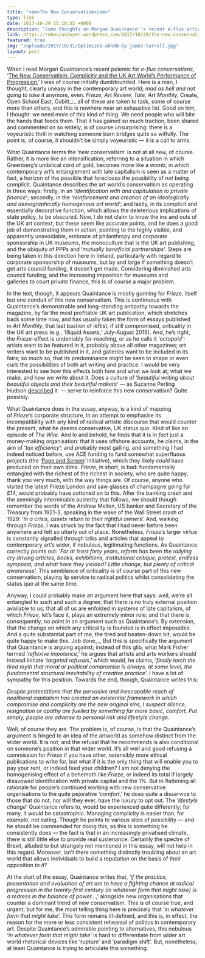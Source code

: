 ```yaml
---
title: "<em>The New Conservatism</em>"
type: link
date: 2017-10-29 15:18:02 +0000
description: 'Some thoughts on Morgan Quaintance''s recent e-flux article (blog). '
link: https://rebeccaodwyer.wordpress.com/2017/10/29/the-new-conservatism/
featured: true
img: "/uploads/2017/10/31/Optimized-akhob-by-james-turrell.jpg"
layout: post
---
```

When I read Morgan Quaintance’s recent polemic for _e-flux_ _conversations_, ‘[The New Conservatism: Complicity and the UK Art World’s Performance of Progression](https://conversations.e-flux.com/t/the-new-conservatism-complicity-and-the-uk-art-worlds-performance-of-progression/7200),’ I was of course initially dumbfounded. Here is a man, I thought, clearly uneasy in the contemporary art world; _mad as hell and not going to take it_ anymore, even. _Frieze_, _Art Review, Tate, Art Monthly,_ Create, Open School East, Cubitt_:_ all of these are taken to task, some of course more than others, and this is nowhere near an exhaustive list. Good on him, I thought: we need more of this kind of thing. We need people who will bite the hands that feeds them. That it has gained so much traction, been shared and commented on so widely, is of course unsurprising: there is a voyeuristic thrill in watching someone burn bridges quite so wilfully. The point is, of course, it shouldn’t be simply voyeuristic — it is a call to arms.

What Quaintance terms the ‘new conservatism’ is not at all new, of course. Rather, it is more like an intensification, referring to a situation in which Greenberg’s umbilical cord of gold, becomes more like a womb; in which contemporary art’s entanglement with late capitalism is seen as a matter of fact, a horizon of the possible that forecloses the possibility of _not_ being complicit. Quaintance describes the art world’s conservatism as operating in three ways: firstly, in an ‘_identification with and capitulation to private finance_‘; secondly, in the ‘_reinforcement and creation of an ideologically and demographically homogenous art world_‘; and lastly, in its complicit and essentially decorative function, which allows the deleterious implications of state policy, to be obscured. Now, I do not claim to know the ins and outs of the UK art context, but these seem like accurate points, and he does a good job of demonstrating them in action, pointing to the highly visible, and apparently unavoidable, embrace of philanthropy and corporate sponsorship in UK museums, the monoculture that is the UK art publishing, and the ubiquity of PPPs and ‘_mutually beneficial partnerships_‘. Steps are being taken in this direction here in Ireland, particularly with regard to corporate sponsorship of museums, but by and large if something doesn’t get arts council funding, it doesn’t get made. Considering diminished arts council funding, and the increasing imposition for museums and galleries _to_ court private finance, this is of course a major problem.

In the text, though, it appears Quaintance is mostly gunning for _Frieze_, itself but one conduit of this new conservatism. This is continuous with Quaintance’s demonstrable and long-standing antipathy towards the magazine, by far the most profitable UK art publication, which stretches back some time now, and has usually taken the form of essays published in _Art Monthly_, that last bastion of leftist, if still compromised, criticality in the UK art press (e.g., ‘Illiquid Assets,’ July-August 2016). And, he’s right, the _Frieze_-effect is undeniably far-reaching, or as he calls it ‘_octopoid’_: artists want to be featured in it, probably above all other magazines; art writers want to be published in it, and galleries want to be included in its fairs; so much so, that its predominance might be seen to shape or even curb the possibilities of both art writing and practice. I would be very interested to see how this effects both how and what we look at; what we make, and how we write about it. Does a culture of ‘_beautiful writing about beautiful objects and their beautiful makers_‘ — as Suzanne Perling Hudson [described](https://www.jstor.org/stable/3397584?seq=1#page_scan_tab_contents) it  — serve to reinforce this new conservatism? Quite possibly.

What Quaintance does in the essay, anyway, is a kind of mapping of _Frieze’s_ corporate structure, in an attempt to emphasise its incompatibility with any kind of radical artistic discourse that would counter the present, what he deems conservative, UK status quo. Kind of like an episode of _The Wire_. And lo and behold, he finds that it is _in fact_ just a money-making organisation: that it uses offshore accounts, he claims, in the aim of ‘_tax efficiency_‘; and probably most galling, and something I had indeed noticed before, use ACE funding to fund somewhat superfluous projects (the ‘[Page and Screen](https://frieze.com/tags/page-screen)‘ initiative), which they likely _could_ have produced on their own dime. _Frieze_, in short, is bad: fundamentally entangled with the richest of the richest in society, who are quite happy, thank you very much, with the way things are. Of course, anyone who visited the latest Frieze London and saw glasses of champagne going for £14, would probably have cottoned on to this. After the banking crash and the seemingly interminable austerity that follows, we should though remember the words of the Andrew Mellon, US banker and Secretary of the Treasury from 1921-3, speaking in the wake of the Wall Street crash of 1929: ‘_In a crisis, assets return to their rightful owners_’. And, walking through _Frieze_, I was struck by the fact that I had never before been anywhere and felt so utterly out of place. Nonetheless, _Frieze’s_ larger virtue is constantly signalled through talks and articles that appeal to contemporary art’s wider, if nebulous, legitimating functions. As Quaintance correctly points out: ‘_For at least forty years_, _reform_ _has been the rallying cry driving articles, books, exhibitions, institutional critique, protest, endless symposia, and what have they yielded? Little change, but plenty of critical awareness_‘. This semblance of criticality is of course part of this new conservatism, playing lip service to radical politics whilst consolidating the status quo at the same time. 

Anyway, I could probably make an argument here that says: well, we’re all entangled to such and such a degree; that there is no truly external position available to us; that all of us are enfolded in systems of late capitalism, of which _Frieze,_ let’s face it, plays an extremely minor role; and that there is, consequently, no point in an argument such as Quaintance’s. By extension, that the change on which any criticality is founded is in effect impossible. And a quite substantial part of me, the tired and beaten-down bit, would be quite happy to make this. Job done_._ But this is specifically the argument that Quaintance is arguing against; instead of this glib, what Mark Fisher termed ‘_reflexive_ _impotence_,’ he argues that artists and arts workers should instead initiate ‘_targeted refusals_,’ which would, he claims, ‘_finally torch the tired myth that moral or political compromise is always, at some level, the fundamental structural inevitability of creative practice_‘. I have a lot of sympathy for this position. Towards the end, though, Quaintance writes this:

_Despite protestations that the pervasive and inescapable reach of neoliberal capitalism has created an existential framework in which compromise and complicity are the new original sins, I suspect silence, resignation or apathy are fuelled by something far more basic, comfort. Put simply, people are adverse to personal risk and lifestyle change._

Well, of course they are. The problem is, of course, is that the Quaintance’s argument is hinged to an idea of the artworld as somehow distinct from the wider world. It is not; and the refusal that he recommends is also conditional on someone’s position _in_ that wider world. It’s all well and good refusing a commission for _Frieze_ if you have other, ostensibly more ethical publications to write for, but what if it is the only thing that will enable you to pay your rent, or indeed feed your children? I am not denying the homogenising effect of a behemoth like _Frieze_, or indeed its total if largely disavowed identification with private capital and the 1%. But in flattening all rationale for people’s continued working with new conservative organisations to the quite pejorative ‘_comfort_,’ he does quite a disservice to those that do not, nor will they ever, have the luxury to opt out. The ‘_lifestyle change_‘ Quaintance refers to, would be experienced quite differently; for many, it would be catastrophic. Managing complicity is easier than, for example, not eating. Though he points to various sites of possibility — and he should be commended for doing this, as this is something he consistently does — the fact is that in an increasingly privatised climate, there is still little else to provide real sustenance. Certainly the spectre of Brexit, alluded to but strangely not mentioned in this essay, will not help in this regard. Moreover, isn’t there something distinctly troubling about an art world that allows individuals to build a reputation on the basis of their opposition _to it_?

At the start of the essay, Quaintance writes that, ‘_if the practice, presentation and evaluation of art are to have a fighting chance at radical progression in the twenty-first century (in whatever form that might take) is a redress in the balance of power.._.,’ alongside new organisations that counter a dominant trend of new conservatism. This is of course true, and urgent; but for me, the most telling thing here is precisely that ‘_in whatever form that might take’._ This form remains ill-defined, and this is, in effect, the reason for the more or less consistent rehearsal of politics in contemporary art. Despite Quaintance’s admirable pointing to alternatives, this nebulous ‘_in whatever form that might take_‘ is hard to differentiate from wider art world rhetorical devices like ‘rupture’ and ‘paradigm shift’. But, nonetheless, at least Quaintance is trying to articulate this something. 